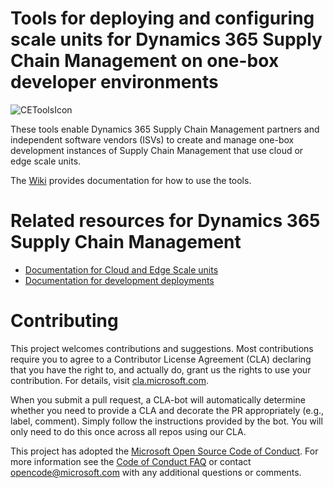 # Tools for deploying and configuring scale units for Dynamics 365 Supply Chain Management on one-box developer environments
![CEToolsIcon](https://user-images.githubusercontent.com/8451704/102076252-c114ef80-3e07-11eb-94b5-254ed89a2f4b.png)

These tools enable Dynamics 365 Supply Chain Management partners and independent software vendors (ISVs) to create and manage one-box development instances of Supply Chain Management that use cloud or edge scale units.

The [Wiki](https://github.com/microsoft/SCMScaleUnitDevTools/wiki) provides documentation for how to use the tools.

# Related resources for Dynamics 365 Supply Chain Management

- [Documentation for Cloud and Edge Scale units](https://aka.ms/SCMCnE)
- [Documentation for development deployments](https://docs.microsoft.com/en-us/dynamics365/fin-ops-core/dev-itpro/dev-tools/developer-home-page)


# Contributing

This project welcomes contributions and suggestions.  Most contributions require you to agree to a Contributor License Agreement (CLA) declaring that you have the right to, and actually do, grant us the rights to use your contribution. For details, visit [cla.microsoft.com](https://cla.microsoft.com).

When you submit a pull request, a CLA-bot will automatically determine whether you need to provide a CLA and decorate the PR appropriately (e.g., label, comment). Simply follow the instructions provided by the bot. You will only need to do this once across all repos using our CLA.

This project has adopted the [Microsoft Open Source Code of Conduct](https://opensource.microsoft.com/codeofconduct/). For more information see the [Code of Conduct FAQ](https://opensource.microsoft.com/codeofconduct/faq/) or contact [opencode@microsoft.com](mailto:opencode@microsoft.com) with any additional questions or comments.
